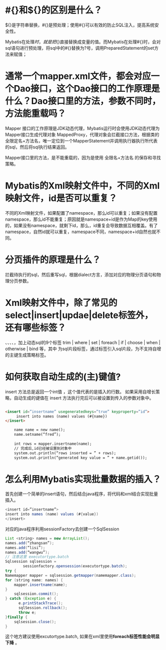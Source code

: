 # #{}和${}的区别是什么？
${}是字符串替换，#{}是预处理；使用#{}可以有效的防止SQL注入，提高系统安全性。

Mybatis在处理${}时，就是把${}直接替换成变量的值。而Mybatis在处理#{}时，会对sql语句进行预处理，将sql中的#{}替换为?号，调用PreparedStatement的set方法来赋值；
# **通常一个mapper.xml文件，都会对应一个Dao接口，这个Dao接口的工作原理是什么？Dao接口里的方法，参数不同时，方法能重载吗？**

   Mapper 接口的工作原理是JDK动态代理，Mybatis运行时会使用JDK动态代理为Mapper接口生成代理对象 MappedProxy，代理对象会拦截接口方法，根据类的全限定名+方法名，唯一定位到一个MapperStatement并调用执行器执行所代表的sql，然后将sql执行结果返回。

  Mapper接口里的方法，是不能重载的，因为是使用 全限名+方法名 的保存和寻找策略。

# Mybatis的Xml映射文件中，不同的Xml映射文件，id是否可以重复？

不同的Xml映射文件，如果配置了namespace，那么id可以重复；如果没有配置namespace，那么id不能重复；原因就是namespace+id是作为Map的key使用的，如果没有namespace，就剩下id，那么，id重复会导致数据互相覆盖。有了namespace，自然id就可以重复，namespace不同，namespace+id自然也就不同。

# 分页插件的原理是什么？

拦截待执行的sql，然后重写sql，根据dialect方言，添加对应的物理分页语句和物理分页参数。

# Xml映射文件中，除了常见的select|insert|updae|delete标签外，还有哪些标签？

<resultMap>、<parameterMap>、<sql>、<include>、<selectKey>，加上动态sql的9个标签 trim | where | set | foreach | if | choose | when | otherwise | bind 等，其中 <sql> 为sql片段标签，通过<include>标签引入sql片段，<selectKey>为不支持自增的主键生成策略标签。



# 如何获取自动生成的(主)键值?

  insert 方法总是返回一个int值 ，这个值代表的是插入的行数。 如果采用自增长策略，自动生成的键值在 insert 方法执行完后可以被设置到传入的参数对象中。

```html

<insert id=”insertname” usegeneratedkeys=”true” keyproperty=”id”>
     insert into names (name) values (#{name})
</insert>	

    name name = new name();
    name.setname(“fred”);
 
    int rows = mapper.insertname(name);
    // 完成后,id已经被设置到对象中
    system.out.println(“rows inserted = ” + rows);
    system.out.println(“generated key value = ” + name.getid());
```

# 怎么利用Mybatis实现批量数据的插入？

首先创建一个简单的insert语句，然后结合java程序，将代码和xml结合实现批量插入。

```java
<insert id=”insertname”>
insert into names (name) values (#{value})
</insert>
```

  对应的java程序利用sessionFactory去创建一个SqlSession

```java
List <string> names = new ArrayList();
names.add(“zhangsan”);
names.add(“lisi”);
names.add(“wangwu”);
// 注意这里 executortype.batch
Sqlsession sqlsession =
        sessionfactory.opensession(executortype.batch);
try {
Namemapper mapper = sqlsession.getmapper(namemapper.class);
for (string name: names) {
    mapper.insertname(name);
}
    sqlsession.commit();
} catch (Exception e) {
      e.printStackTrace();
      sqlSession.rollback();
      throw e;
}finally {
    sqlsession.close();
}
```

 这个地方建议使用excutortype.batch, 如果在xml里使用**foreach标签性能会明显下降** 。